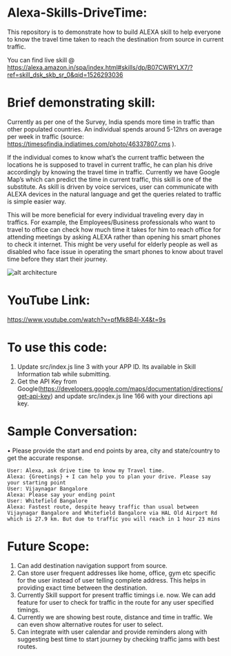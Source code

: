 # Alexa-Skills-DriveTime:
  This repository is to demonstrate how to build ALEXA skill to help everyone to know the travel time taken to reach the destination from source in current traffic.
  
  You can find live skill @ https://alexa.amazon.in/spa/index.html#skills/dp/B07CWRYLX7/?ref=skill_dsk_skb_sr_0&qid=1526293036
  
# Brief demonstrating skill: 
  Currently as per one of the Survey, India spends more time in traffic than other populated countries. An individual spends around 5-12hrs on average per week in traffic (source: https://timesofindia.indiatimes.com/photo/46337807.cms ).

  If the individual comes to know what’s the current traffic between the locations he is supposed to travel in current traffic, he can plan his drive accordingly by knowing the travel time in traffic. Currently we have Google Map’s which can predict the time in current traffic, this skill is one of the substitute. As skill is driven by voice services, user can communicate with
ALEXA devices in the natural language and get the queries related to traffic is simple easier way.

  This will be more beneficial for every individual traveling every day in traffics. For example, the Employees/Business professionals who want to travel to office can check how much time it takes for him to reach office for attending meetings by asking ALEXA rather than opening his smart phones to check it internet. This might be very useful for elderly people as well as disabled who face issue in operating the smart phones to know about travel time before they start their journey.

![alt architecture](https://raw.githubusercontent.com/SuneetPatil/Alexa-Skills-DriveTime/master/architecture/architectureImg.jpg) 

# YouTube Link: 
  https://www.youtube.com/watch?v=pfMk8B4l-X4&t=9s 
  
# To use this code:
 1. Update src/index.js line 3 with your APP ID. Its available in Skill Information tab while submitting.
 2. Get the API Key from Google(https://developers.google.com/maps/documentation/directions/get-api-key) and update src/index.js line 166 with your directions api key.

# Sample Conversation:
 •	Please provide the start and end points by area, city and state/country to get the accurate response.
 
    User: Alexa, ask drive time to know my Travel time.
    Alexa: {Greetings} + I can help you to plan your drive. Please say your starting point
    User: Vijaynagar Bangalore
    Alexa: Please say your ending point
    User: Whitefield Bangalore
    Alexa: Fastest route, despite heavy traffic than usual between Vijaynagar Bangalore and Whitefield Bangalore via HAL Old Airport Rd which is 27.9 km. But due to traffic you will reach in 1 hour 23 mins
  
# Future Scope:
  1. Can add destination navigation support from source.
  2. Can store user frequent addresses like home, office, gym etc specific for the user instead of user telling complete address. This helps in providing exact time between the destination.
  3. Currently Skill support for present traffic timings i.e. now. We can add feature for user to check for traffic in the route for any user specified timings.
 4. Currently we are showing best route, distance and time in traffic. We can even show alternative routes for user to select.
 5. Can integrate with user calendar and provide reminders along with suggesting best time to start journey by checking traffic jams with best routes.
